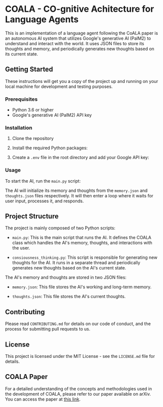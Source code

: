 # COALA - CO-gnitive Achitecture for Language Agents

This is an implementation of a language agent following the CoALA paper is an autonomous AI system that utilizes Google's generative AI (PalM2) to understand and interact with the world. It uses JSON files to store its thoughts and memory, and periodically generates new thoughts based on its current state.

## Getting Started

These instructions will get you a copy of the project up and running on your local machine for development and testing purposes.

### Prerequisites

- Python 3.6 or higher
- Google's generative AI (PalM2) API key

### Installation

1. Clone the repository
2. Install the required Python packages:

3. Create a `.env` file in the root directory and add your Google API key:

### Usage

To start the AI, run the `main.py` script:

The AI will initialize its memory and thoughts from the `memory.json` and `thoughts.json` files respectively. It will then enter a loop where it waits for user input, processes it, and responds.

## Project Structure

The project is mainly composed of two Python scripts:

- `main.py`: This is the main script that runs the AI. It defines the COALA class which handles the AI's memory, thoughts, and interactions with the user.

- `consiousness_thinking.py`: This script is responsible for generating new thoughts for the AI. It runs in a separate thread and periodically generates new thoughts based on the AI's current state.

The AI's memory and thoughts are stored in two JSON files:

- `memory.json`: This file stores the AI's working and long-term memory.

- `thoughts.json`: This file stores the AI's current thoughts.

## Contributing

Please read `CONTRIBUTING.md` for details on our code of conduct, and the process for submitting pull requests to us.

## License

This project is licensed under the MIT License - see the `LICENSE.md` file for details.

## COALA Paper

For a detailed understanding of the concepts and methodologies used in the development of COALA, please refer to our paper available on arXiv. You can access the paper at [this link](https://arxiv.org/abs/2309.02427).